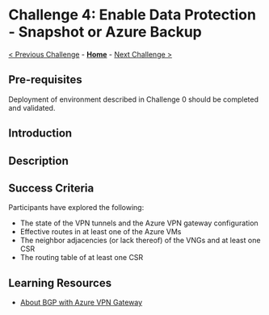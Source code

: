 # Challenge 4: Enable Data Protection - Snapshot or Azure Backup

[< Previous Challenge](./Challenge-03-add_branch_file_server.md) - **[Home](../README.md)** - [Next Challenge >](./Challenge-05-secure_private_endpoint.md)

## Pre-requisites
Deployment of environment described in Challenge 0 should be completed and validated.

## Introduction

## Description

## Success Criteria

Participants have explored the following:

- The state of the VPN tunnels and the Azure VPN gateway configuration
- Effective routes in at least one of the Azure VMs
- The neighbor adjacencies (or lack thereof) of the VNGs and at least one CSR
- The routing table of at least one CSR

## Learning Resources

- [About BGP with Azure VPN Gateway](https://docs.microsoft.com/en-us/azure/vpn-gateway/vpn-gateway-bgp-overview)